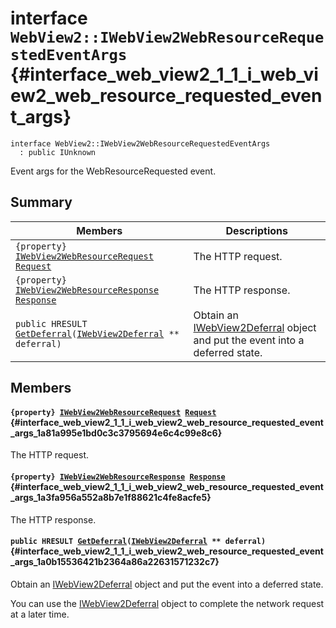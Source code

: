 # interface `WebView2::IWebView2WebResourceRequestedEventArgs` {#interface_web_view2_1_1_i_web_view2_web_resource_requested_event_args}

```
interface WebView2::IWebView2WebResourceRequestedEventArgs
  : public IUnknown
```  

Event args for the WebResourceRequested event.

## Summary

 Members                        | Descriptions                                
--------------------------------|---------------------------------------------
`{property} `[`IWebView2WebResourceRequest`](WebView2--IWebView2WebResourceRequest.md#interface_web_view2_1_1_i_web_view2_web_resource_request)` `[`Request`](#interface_web_view2_1_1_i_web_view2_web_resource_requested_event_args_1a81a995e1bd0c3c3795694e6c4c99e8c6) | The HTTP request.
`{property} `[`IWebView2WebResourceResponse`](WebView2--IWebView2WebResourceResponse.md#interface_web_view2_1_1_i_web_view2_web_resource_response)` `[`Response`](#interface_web_view2_1_1_i_web_view2_web_resource_requested_event_args_1a3fa956a552a8b7e1f88621c4fe8acfe5) | The HTTP response.
`public HRESULT `[`GetDeferral`](#interface_web_view2_1_1_i_web_view2_web_resource_requested_event_args_1a0b15536421b2364a86a22631571232c7)`(`[`IWebView2Deferral`](WebView2--IWebView2Deferral.md#interface_web_view2_1_1_i_web_view2_deferral)` ** deferral)` | Obtain an [IWebView2Deferral](WebView2--IWebView2Deferral.md#interface_web_view2_1_1_i_web_view2_deferral) object and put the event into a deferred state.

## Members

#### `{property} `[`IWebView2WebResourceRequest`](WebView2--IWebView2WebResourceRequest.md#interface_web_view2_1_1_i_web_view2_web_resource_request)` `[`Request`](#interface_web_view2_1_1_i_web_view2_web_resource_requested_event_args_1a81a995e1bd0c3c3795694e6c4c99e8c6) {#interface_web_view2_1_1_i_web_view2_web_resource_requested_event_args_1a81a995e1bd0c3c3795694e6c4c99e8c6}

The HTTP request.

#### `{property} `[`IWebView2WebResourceResponse`](WebView2--IWebView2WebResourceResponse.md#interface_web_view2_1_1_i_web_view2_web_resource_response)` `[`Response`](#interface_web_view2_1_1_i_web_view2_web_resource_requested_event_args_1a3fa956a552a8b7e1f88621c4fe8acfe5) {#interface_web_view2_1_1_i_web_view2_web_resource_requested_event_args_1a3fa956a552a8b7e1f88621c4fe8acfe5}

The HTTP response.

#### `public HRESULT `[`GetDeferral`](#interface_web_view2_1_1_i_web_view2_web_resource_requested_event_args_1a0b15536421b2364a86a22631571232c7)`(`[`IWebView2Deferral`](WebView2--IWebView2Deferral.md#interface_web_view2_1_1_i_web_view2_deferral)` ** deferral)` {#interface_web_view2_1_1_i_web_view2_web_resource_requested_event_args_1a0b15536421b2364a86a22631571232c7}

Obtain an [IWebView2Deferral](WebView2--IWebView2Deferral.md#interface_web_view2_1_1_i_web_view2_deferral) object and put the event into a deferred state.

You can use the [IWebView2Deferral](WebView2--IWebView2Deferral.md#interface_web_view2_1_1_i_web_view2_deferral) object to complete the network request at a later time.

